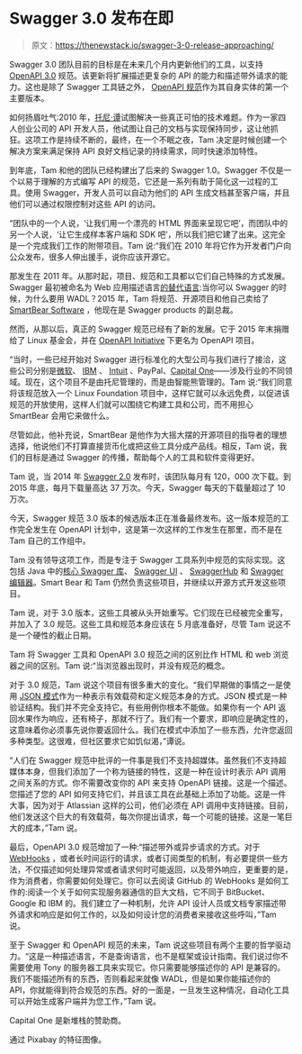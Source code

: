 # Swagger 3.0 发布在即

> 原文：<https://thenewstack.io/swagger-3-0-release-approaching/>

Swagger 3.0 团队目前的目标是在未来几个月内更新他们的工具，以支持 [OpenAPI 3.0](https://www.openapis.org/) 规范。该更新将扩展描述更复杂的 API 的能力和描述带外请求的能力。这也是除了 Swagger 工具链之外， [OpenAPI 规范](https://github.com/OAI/OpenAPI-Specification)作为其自身实体的第一个主要版本。

如何扬眉吐气:2010 年，[托尼·谭](https://www.linkedin.com/in/tonytam)试图解决一些真正可怕的技术难题。作为一家四人创业公司的 API 开发人员，他试图让自己的文档与实现保持同步，这让他抓狂。这项工作是持续不断的，最终，在一个不眠之夜，Tam 决定是时候创建一个解决方案来满足保持 API 良好文档记录的持续需求，同时快速添加特性。

到年底，Tam 和他的团队已经构建出了后来的 Swagger 1.0。Swagger 不仅是一个以易于理解的方式编写 API 的规范，它还是一系列有助于简化这一过程的工具。使用 Swagger，开发人员可以自动为他们的 API 生成文档甚至客户端，并且他们可以通过权限控制对这些 API 的访问。

“团队中的一个人说，‘让我们用一个漂亮的 HTML 界面来呈现它吧’，而团队中的另一个人说，‘让它生成样本客户端和 SDK 吧’，所以我们把它建了出来。这完全是一个完成我们工作的附带项目。Tam 说:“我们在 2010 年将它作为开发者门户向公众发布，很多人伸出援手，说你应该开源它。

那发生在 2011 年。从那时起，项目、规范和工具都以它们自己特殊的方式发展。Swagger 最初被命名为 Web 应用描述语言[的替代语言](https://www.w3.org/Submission/wadl/):当你可以 Swagger 的时候，为什么要用 WADL？2015 年，Tam 将规范、开源项目和他自己卖给了 [SmartBear Software](https://smartbear.com/) ，他现在是 Swagger products 的副总裁。

然而，从那以后，真正的 Swagger 规范已经有了新的发展。它于 2015 年末捐赠给了 Linux 基金会，并在 [OpenAPI Initiative](https://www.openapis.org/specification/repo) 下更名为 OpenAPI 项目。

“当时，一些已经开始对 Swagger 进行标准化的大型公司与我们进行了接洽，这些公司分别是[微软](https://docs.microsoft.com/en-us/aspnet/core/tutorials/web-api-help-pages-using-swagger)、 [IBM](https://www.ibm.com/support/knowledgecenter/en/SSMKHH_10.0.0/com.ibm.etools.mft.doc/bi12018_.htm) 、 [Intuit](https://developer.intuit.com/apis) 、PayPal、[Capital One](http://api.reimaginebanking.com/)——涉及行业的不同领域。现在，这个项目不是由托尼管理的，而是由智能熊管理的。Tam 说:“我们同意将该规范放入一个 Linux Foundation 项目中，这样它就可以永远免费，以促进该规范的开放使用，这样人们就可以围绕它构建工具和公司，而不用担心 SmartBear 会用它来做什么。

尽管如此，他补充说，SmartBear 是他作为大摇大摆的开源项目的指导者的理想选择，他说他们不打算直接货币化或把这些工具分成产品线。相反，Tam 说，我们的目标是通过 Swagger 的传播，帮助每个人的工具和软件变得更好。

Tam 说，当 2014 年 [Swagger 2.0](https://github.com/OAI/OpenAPI-Specification/blob/master/versions/2.0.md) 发布时，该团队每月有 120，000 次下载。到 2015 年底，每月下载量高达 37 万次。今天，Swagger 每天的下载量超过了 10 万次。

今天，Swagger 规范 3.0 版本的候选版本正在准备最终发布。这一版本规范的工作完全发生在 OpenAPI 计划中，这是第一次这样的工作发生在那里，而不是在 Tam 自己的工作组中。

Tam 没有领导这项工作，而是专注于 Swagger 工具系列中规范的实际实现。这包括 Java 中的[核心 Swagger 库](https://github.com/swagger-api/swagger-core)、 [Swagger UI](https://swagger.io/swagger-ui/) 、 [SwaggerHub](https://swaggerhub.com/) 和 [Swagger 编辑器](https://swagger.io/swagger-editor/)。Smart Bear 和 Tam 仍然负责这些项目，并继续以开源方式开发这些项目。

Tam 说，对于 3.0 版本，这些工具被从头开始重写。它们现在已经被完全重写，并加入了 3.0 规范。这些工具和规范本身应该在 5 月底准备好，尽管 Tam 说这不是一个硬性的截止日期。

Tam 将 Swagger 工具和 OpenAPI 3.0 规范之间的区别比作 HTML 和 web 浏览器之间的区别。Tam 说:“当浏览器出现时，并没有规范的概念。

对于 3.0 规范，Tam 说这个项目有很多重大的变化。“我们早期做的事情之一是使用 [JSON 模式](http://json-schema.org/)作为一种表示有效载荷和定义规范本身的方式。JSON 模式是一种验证结构。我们并不完全支持它。有些用例你根本不能做。如果你有一个 API 返回水果作为响应，还有椅子，那就不行了。我们有一个要求，即响应是确定性的，这意味着你必须事先说你要返回什么。我们在模式中添加了一些东西，允许您返回多种类型。这很难，但社区要求它如饥似渴，”谭说。

“人们在 Swagger 规范中批评的一件事是我们不支持超媒体。虽然我们不支持超媒体本身，但我们添加了一个称为链接的特性，这是一种在设计时表示 API 调用之间关系的方式。你不需要改变你的 API 来支持 OpenAPI 链接。这是一个描述。您描述了您的 API 如何支持它们，并且该工具在此基础上添加了功能。这是一件大事，因为对于 Atlassian 这样的公司，他们必须在 API 调用中支持链接。目前，他们发送这个巨大的有效载荷，每次你提出请求，每一个可能的链接。这是一笔巨大的成本，”Tam 说。

最后，OpenAPI 3.0 规范增加了一种:“描述带外或异步请求的方式。对于 [WebHooks](http://www.webhooks.org/) ，或者长时间运行的请求，或者订阅类型的机制，有必要提供一些方法，不仅描述如何处理异常或者请求何时可能返回，以及带外响应，更重要的是，作为消费者，你需要如何处理它。你可以去阅读 GitHub 的 WebHooks 是如何工作的:阅读一个关于如何实现服务器通信的巨大文档，它不同于 BitBucket、Google 和 IBM 的。我们建立了一种机制，允许 API 设计人员或文档专家描述带外请求和响应是如何工作的，以及如何设计您的消费者来接收这些呼叫，”Tam 说。

至于 Swagger 和 OpenAPI 规范的未来，Tam 说这些项目有两个主要的哲学驱动力。“这是一种描述语言，不是查询语言，也不是框架或设计指南。我们说过你不需要使用 Tony 的服务器工具来实现它。你只需要能够描述你的 API 是兼容的。我们不能描述所有的东西，否则看起来就像 WADL，但是如果你能描述你的 API，你就能得到符合规范的东西。好的一面是，一旦发生这种情况，自动化工具可以开始生成客户端并为您工作，”Tam 说。

Capital One 是新堆栈的赞助商。

通过 Pixabay 的特征图像。

<svg xmlns:xlink="http://www.w3.org/1999/xlink" viewBox="0 0 68 31" version="1.1"><title>Group</title> <desc>Created with Sketch.</desc></svg>